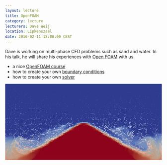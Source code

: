 ```yaml
---
layout: lecture
title: OpenFOAM
category: lecture
lecturers: Dave Weij
location: Lipkenszaal
date: 2016-02-11 18:00:00 CEST
---
```


Dave is working on multi-phase CFD problems such as sand and water. In his talk, he will share his experiences with [Open FOAM](http://www.openfoam.com/) with us.

* a nice [OpenFOAM course]
* how to create your own [boundary conditions]
* how to create your own [solver]

![open foam sample](/images/OFexample.png)


[OpenFOAM course]: http://www.tfd.chalmers.se/~hani/kurser/OS_CFD/
[boundary conditions]: http://www.tfd.chalmers.se/~hani/kurser/OS_CFD/implementTurbulenceModel.pdf
[solver]: http://www.tfd.chalmers.se/~hani/kurser/OS_CFD/implementApplication.pdf
